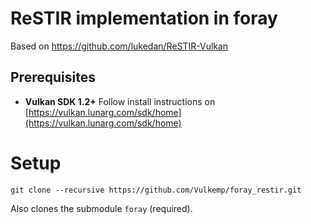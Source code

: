 # ReSTIR implementation in foray
Based on https://github.com/lukedan/ReSTIR-Vulkan

## Prerequisites

- **Vulkan SDK 1.2+** Follow install instructions on [https://vulkan.lunarg.com/sdk/home](https://vulkan.lunarg.com/sdk/home)

# Setup

```
git clone --recursive https://github.com/Vulkemp/foray_restir.git
```
Also clones the submodule `foray` (required).
